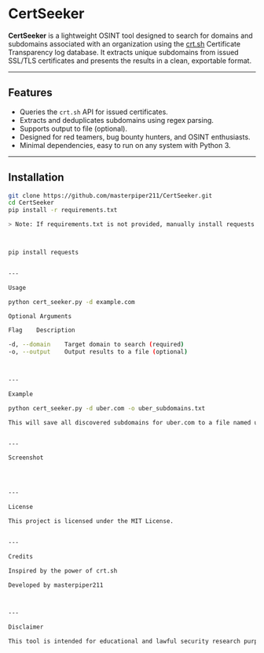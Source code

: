 # CertSeeker

**CertSeeker** is a lightweight OSINT tool designed to search for domains and subdomains associated with an organization using the [crt.sh](https://crt.sh/) Certificate Transparency log database. It extracts unique subdomains from issued SSL/TLS certificates and presents the results in a clean, exportable format.

---

## Features

- Queries the `crt.sh` API for issued certificates.
- Extracts and deduplicates subdomains using regex parsing.
- Supports output to file (optional).
- Designed for red teamers, bug bounty hunters, and OSINT enthusiasts.
- Minimal dependencies, easy to run on any system with Python 3.

---

## Installation

```bash
git clone https://github.com/masterpiper211/CertSeeker.git
cd CertSeeker
pip install -r requirements.txt

> Note: If requirements.txt is not provided, manually install requests.



pip install requests


---

Usage

python cert_seeker.py -d example.com

Optional Arguments

Flag	Description

-d, --domain	Target domain to search (required)
-o, --output	Output results to a file (optional)



---

Example

python cert_seeker.py -d uber.com -o uber_subdomains.txt

This will save all discovered subdomains for uber.com to a file named uber_subdomains.txt.


---

Screenshot




---

License

This project is licensed under the MIT License.


---

Credits

Inspired by the power of crt.sh

Developed by masterpiper211



---

Disclaimer

This tool is intended for educational and lawful security research purposes only. Use responsibly.
